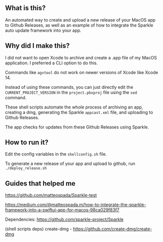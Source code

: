 ## What is this?
An automated way to create and upload a new release of your MacOS app to Github Releases, as well as an example of how to integrate the Sparkle auto update framework into your app.

## Why did I make this?
I did not want to open Xcode to archive and create a .app file of my MacOS application. I preferred a CLI option to do this. 

Commands like `agvtool` do not work on newer versions of Xcode like Xcode 14. 

Instead of using these commands, you can just directly edit the `CURRENT_PROJECT_VERSION` in the `project.pbxproj` file using the `sed` command. 

These shell scripts automate the whole process of archiving an app, creating a dmg, generating the Sparkle `appcast.xml` file, and uploading to Github Releases. 

The app checks for updates from these Github Releases using Sparkle. 


## How to run it?
Edit the config variables in the `shellconfig.sh` file. 

To generate a new release of your app and upload to github, run `./deploy_release.sh`


## Guides that helped me
https://github.com/matteospada/Sparkle-test

https://medium.com/@matteospada.m/how-to-integrate-the-sparkle-framework-into-a-swiftui-app-for-macos-98ca029f83f7

Dependencies: https://github.com/sparkle-project/Sparkle

(shell scripts deps) create-dmg - https://github.com/create-dmg/create-dmg
